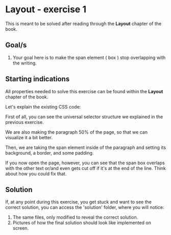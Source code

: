 # Layout - exercise 1

This is meant to be solved after reading through the **Layout** chapter of the book.

## Goal/s
1. Your goal here is to make the span element ( box ) stop overlapping with the writing. 

## Starting indications 
All properties needed to solve this exercise can be found within the **Layout** chapter of the book. 

Let's explain the existing CSS code:

First of all, you can see the universal selector structure we explained in the previous exercise.

We are also making the paragraph 50% of the page, so that we can visualize it a bit better.

Then, we are taking the span element inside of the paragraph and setting its background, a border, and some padding.

If you now open the page, however, you can see that the span box overlaps with the other text or/and even gets cut off if it's at the end of the line. Think about how you could fix that.

## Solution
If, at any point during this exercise, you get stuck and want to see the correct solution, you can access the 'solution' folder, where you will notice:
1. The same files, only modified to reveal the correct solution.
2. Pictures of how the final solution should look like implemented on screen.
